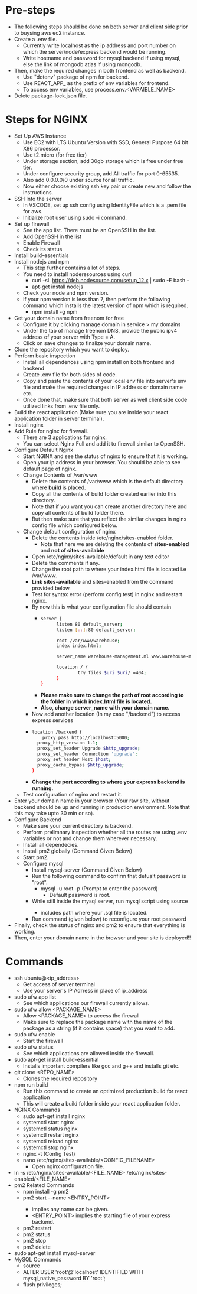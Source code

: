 # Pre-steps
* The following steps should be done on both server and client side prior to buysing aws ec2 instance.
* Create a .env file.
    * Currently write localhost as the ip address and port number on which the server/node/express backend would be running.
    * Write hostname and password for mysql backend if using mysql, else the link of mongodb atlas if using mongodb.
* Then, make the required changes in both frontend as well as backend.
    * Use "dotenv" package of npm for backend.
    * Use REACT_APP_ as the prefix of env variables for frontend.
    * To access env variables, use process.env.<VARAIBLE_NAME>
* Delete package-lock.json file.

# Steps for NGINX
* Set Up AWS Instance
    * Use EC2 with LTS Ubuntu Version with SSD, General Purpose 64 bit X86 processor.
    * Use t2.micro (for free tier)
    * Under storage section, add 30gb storage which is free under free tier.
    * Under configure security group, add All traffic for port 0-65535.
    * Also add 0.0.0.0/0 under source for all traffic.
    * Now either choose existing ssh key pair or create new and follow the instructions.
* SSH Into the server
    * In VSCODE, set up ssh config using IdentityFile which is a .pem file for aws.
    * Initialize root user using sudo -i command.
* Set up firewall
    * See the app list. There must be an OpenSSH in the list.
    * Add OpenSSH in the list
    * Enable Firewall
    * Check its status
* Install build-essentials
* Install nodejs and npm
    * This step further contains a lot of steps.
    * You need to install noderesources using curl
        * curl -sL https://deb.nodesource.com/setup_12.x | sudo -E bash -
        * apt-get install nodejs
    * Check your node and npm version.
    * If your npm version is less than 7, then perform the following command which installs the latest version of npm which is required.
        * npm install -g npm
* Get your domain name from freenom for free
    * Configure it by clicking manage domain in service > my domains
    * Under the tab of manage freenom DNS, provide the public ipv4 address of your server with Type = A.
    * Click on save changes to finalize your domain name.
* Clone the repository which you want to deploy.
* Perform basic inspection
    * Install all dependences using npm install on both frontend and backend
    * Create .env file for both sides of code.
    * Copy and paste the contents of your local env file into server's env file and make the required changes in IP address or domain name etc.
    * Once done that, make sure that both server as well client side code utilized links from .env file only.
* Build the react application (Make sure you are inside your react application folder in server terminal).
* Install nginx
* Add Rule for nginx for firewall.
    * There are 3 applications for nginx.
    * You can select Nginx Full and add it to firewall similar to OpenSSH.
* Configure Default Nginx
    * Start NGINX and see the status of nginx to ensure that it is working.
    * Open your ip address in your browser. You should be able to see default page of nginx.
    * Change Contents of /var/www
        * Delete the contents of /var/www which is the default directory where **build** is placed.
        * Copy all the contents of build folder created earlier into this directory.
        * Note that if you want you can create another directory here and copy all contents of build folder there.
        * But then make sure that you reflect the similar changes in nginx config file which configured below.
    * Change default configuration of nginx
        * Delete the contents inside /etc/nginx/sites-enabled folder.
            * Note that here we are deleting the contents of **sites-enabled** and **not of sites-available**
        * Open /etc/nginx/sites-available/default in any text editor
        * Delete the comments if any.
        * Change the root path to where your index.html file is located i.e /var/www.
        * **Link sites-available** and sites-enabled from the command provided below.
        * Test for syntax error (perform config test) in nginx and restart nginx.
        * By now this is what your configuration file should contain
            * ```sh
              server {
                    listen 80 default_server;
                    listen [::]:80 default_server;

                    root /var/www/warehouse;
                    index index.html;

                    server_name warehouse-management.ml www.warehouse-management.ml;

                    location / {
                            try_files $uri $uri/ =404;
                    }
              }
              ```
            * **Please make sure to change the path of root according to the folder in which index.html file is located.**
            * **Also, change server_name with your domain name.**
        * Now add another location (In my case "/backend") to access express services
        * ```sh
          location /backend {
              proxy_pass http://localhost:5000;
            proxy_http_version 1.1;
            proxy_set_header Upgrade $http_upgrade;
            proxy_set_header Connection 'upgrade';
            proxy_set_header Host $host;
            proxy_cache_bypass $http_upgrade;
          }
          ```
        * **Change the port according to where your express backend is running.**
    * Test configuration of nginx and restart it.
* Enter your domain name in your browser (Your raw site, without backend should be up and running in production environment. Note that this may take upto 30 min or so).
* Configure Backend
    * Make sure your current directory is backend.
    * Perform prelimnary inspection whether all the routes are using .env variables or not and change them wherever necessary.
    * Install all dependecies.
    * Install pm2 globally (Command Given Below)
    * Start pm2.
    * Configure mysql
        * Install mysql-server (Command Given Below)
        * Run the following command to confirm that defualt password is "root".
            * mysql -u root -p (Prompt to enter the password)
                * Default password is root.
        * While still inside the mysql server, run mysql script using source <PATH>
            * <PATH> includes path where your .sql file is located.
        * Run command (given below) to reconfigure your root password
* Finally, check the status of nginx and pm2 to ensure that everything is working.
* Then, enter your domain name in the browser and your site is deployed!!

# Commands
* ssh ubuntu@<ip_address>
    * Get access of server terminal
    * Use your server's IP Adrress in place of ip_address
* sudo ufw app list
    * See which applications our firewall currently allows.
* sudo ufw allow <PACKAGE_NAME>
    * Allow <PACKAGE_NAME> to access the firewall
    * Make sure to replace the package name with the name of the package as a string (if it contains space) that you want to add.
* sudo ufw enable
    * Start the firewall
* sudo ufw status
    * See which applications are allowed inside the firewall.
* sudo apt-get install build-essential
    * Installs important compilers like gcc and g++ and installs git etc.
* git clone <REPO_NAME>
    * Clones the required repository
* npm run build
    * Run this command to create an optimized production build for react application
    * This will create a build folder inside your react application folder.
* NGINX Commands
    * sudo apt-get install nginx
    * systemctl start nginx
    * systemctl status nginx
    * systemctl restart nginx
    * systemctl reload nginx
    * systemctl stop nginx
    * nginx -t (Config Test)
    * nano /etc/nginx/sites-available/<CONFIG_FILENAME>
        * Open nginx configuration file.
* ln -s /etc/nginx/sites-available/<FILE_NAME> /etc/nginx/sites-enabled/<FILE_NAME>
* pm2 Related Commands
    * npm install -g pm2
    * pm2 start --name <NAME> <ENTRY_POINT>
        * <NAME> implies any name can be given.
        * <ENTRY_POINT> implies the starting file of your express backend.
    * pm2 restart <NAME>
    * pm2 status
    * pm2 stop <NAME>
    * pm2 delete <NAME>
* sudo apt-get install mysql-server
* MySQL Commands
    * source <PATH>
    * ALTER USER 'root'@'localhost' IDENTIFIED WITH mysql_native_password BY 'root';
    * flush privileges;